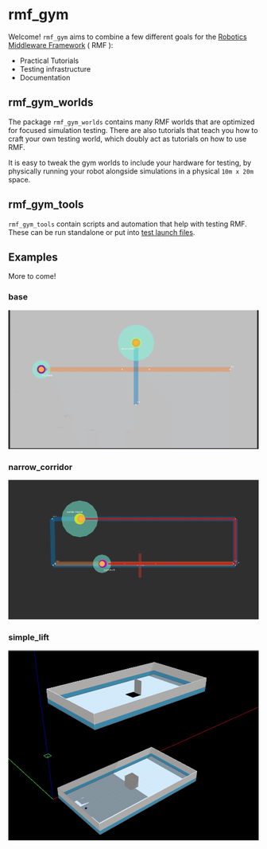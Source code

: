 # rmf_gym

Welcome! `rmf_gym` aims to combine a few different goals for the [Robotics Middleware Framework](https://github.com/open-rmf/rmf_demos) ( RMF ):
* Practical Tutorials
* Testing infrastructure 
* Documentation

## rmf_gym_worlds
The package `rmf_gym_worlds` contains many RMF worlds that are optimized for focused simulation testing. There are also tutorials that teach you how to craft your own testing world, which doubly act as tutorials on how to use RMF. 

It is easy to tweak the gym worlds to include your hardware for testing, by physically running your robot alongside simulations in a physical `10m x 20m` space.

## rmf_gym_tools
`rmf_gym_tools` contain scripts and automation that help with testing RMF. These can be run standalone or put into [test launch files](/rmf_gym_worlds/launch/tests/base).

## Examples
More to come!

### base
![base.gif](/docs/base.gif)

### narrow_corridor
![narrow_corridor.gif](/docs/narrow_corridor.gif)

### simple_lift
![simple_lift.gif](/docs/simple_lift.gif)
